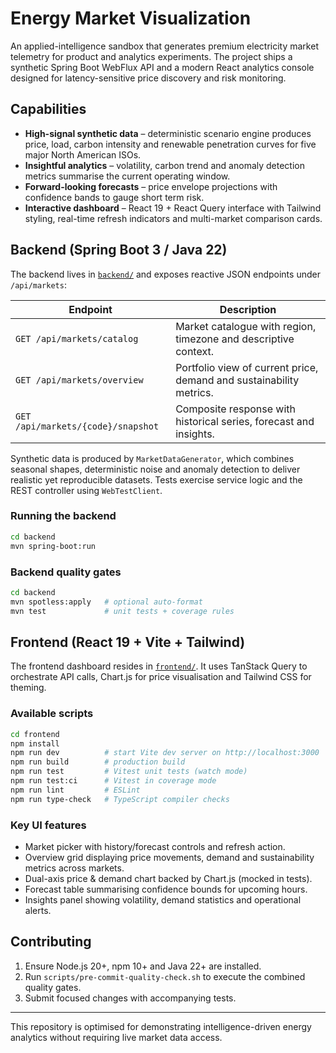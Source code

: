 # Energy Market Visualization

An applied-intelligence sandbox that generates premium electricity market telemetry for product and
analytics experiments. The project ships a synthetic Spring Boot WebFlux API and a modern React
analytics console designed for latency-sensitive price discovery and risk monitoring.

## Capabilities

- **High-signal synthetic data** – deterministic scenario engine produces price, load, carbon
  intensity and renewable penetration curves for five major North American ISOs.
- **Insightful analytics** – volatility, carbon trend and anomaly detection metrics summarise the
  current operating window.
- **Forward-looking forecasts** – price envelope projections with confidence bands to gauge short
  term risk.
- **Interactive dashboard** – React 19 + React Query interface with Tailwind styling, real-time
  refresh indicators and multi-market comparison cards.

## Backend (Spring Boot 3 / Java 22)

The backend lives in [`backend/`](backend/) and exposes reactive JSON endpoints under
`/api/markets`:

| Endpoint | Description |
| --- | --- |
| `GET /api/markets/catalog` | Market catalogue with region, timezone and descriptive context. |
| `GET /api/markets/overview` | Portfolio view of current price, demand and sustainability metrics. |
| `GET /api/markets/{code}/snapshot` | Composite response with historical series, forecast and insights. |

Synthetic data is produced by `MarketDataGenerator`, which combines seasonal shapes, deterministic
noise and anomaly detection to deliver realistic yet reproducible datasets. Tests exercise service
logic and the REST controller using `WebTestClient`.

### Running the backend

```bash
cd backend
mvn spring-boot:run
```

### Backend quality gates

```bash
cd backend
mvn spotless:apply   # optional auto-format
mvn test             # unit tests + coverage rules
```

## Frontend (React 19 + Vite + Tailwind)

The frontend dashboard resides in [`frontend/`](frontend/). It uses TanStack Query to orchestrate
API calls, Chart.js for price visualisation and Tailwind CSS for theming.

### Available scripts

```bash
cd frontend
npm install
npm run dev          # start Vite dev server on http://localhost:3000
npm run build        # production build
npm run test         # Vitest unit tests (watch mode)
npm run test:ci      # Vitest in coverage mode
npm run lint         # ESLint
npm run type-check   # TypeScript compiler checks
```

### Key UI features

- Market picker with history/forecast controls and refresh action.
- Overview grid displaying price movements, demand and sustainability metrics across markets.
- Dual-axis price & demand chart backed by Chart.js (mocked in tests).
- Forecast table summarising confidence bounds for upcoming hours.
- Insights panel showing volatility, demand statistics and operational alerts.

## Contributing

1. Ensure Node.js 20+, npm 10+ and Java 22+ are installed.
2. Run `scripts/pre-commit-quality-check.sh` to execute the combined quality gates.
3. Submit focused changes with accompanying tests.

---

This repository is optimised for demonstrating intelligence-driven energy analytics without
requiring live market data access.
